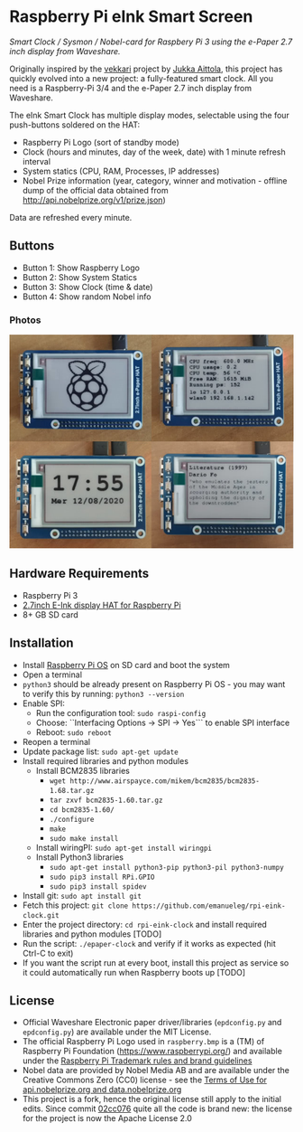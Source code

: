 # Raspberry Pi eInk Smart Screen

_Smart Clock / Sysmon / Nobel-card for Raspbery Pi 3 using the e-Paper 2.7 inch display from Waveshare._

Originally inspired by the [vekkari](https://github.com/jaittola/vekkari) project by [Jukka Aittola](https://github.com/jaittola), this project has quickly evolved into a new project: a fully-featured smart clock. All you need is a Raspberry-Pi 3/4 and the e-Paper 2.7 inch display from Waveshare.

The eInk Smart Clock has multiple display modes, selectable using the four push-buttons soldered on the HAT:
- Raspberry Pi Logo (sort of standby mode)
- Clock (hours and minutes, day of the week, date) with 1 minute refresh interval
- System statics  (CPU, RAM, Processes, IP addresses)
- Nobel Prize information (year, category, winner and motivation - offline dump of the official data obtained from http://api.nobelprize.org/v1/prize.json)

Data are refreshed every minute.

## Buttons

- Button 1: Show Raspberry Logo
- Button 2: Show System Statics
- Button 3: Show Clock (time & date)
- Button 4: Show random Nobel info

### Photos

![Button 1](resources/www_btn1234.jpg)

## Hardware Requirements

- Raspberry Pi 3
- [2.7inch E-Ink display HAT for Raspberry Pi](https://www.waveshare.com/product/raspberry-pi/displays/e-paper/2.7inch-e-paper-hat.htm)
- 8+ GB SD card

## Installation

- Install [Raspberry Pi OS](https://www.raspberrypi.org/downloads/) on SD card and boot the system
- Open a terminal
- ```python3``` should be already present on Raspberry Pi OS - you may want to verify this by running: ```python3 --version```
- Enable SPI:
  - Run the configuration tool: ```sudo raspi-config```
  - Choose: ``Interfacing Options -> SPI -> Yes```  to enable SPI interface
  - Reboot: ```sudo reboot```
- Reopen a terminal
- Update package list: ```sudo apt-get update```
- Install required libraries and python modules
  - Install BCM2835 libraries
    - ```wget http://www.airspayce.com/mikem/bcm2835/bcm2835-1.68.tar.gz```
    - ```tar zxvf bcm2835-1.60.tar.gz```
    - ```cd bcm2835-1.60/```
    - ```./configure```
    - ```make```
    - ```sudo make install```
  - Install wiringPI: ```sudo apt-get install wiringpi```
  - Install Python3 libraries
    - ```sudo apt-get install python3-pip python3-pil python3-numpy```
    - ```sudo pip3 install RPi.GPIO```
    - ```sudo pip3 install spidev```
- Install git: ```sudo apt install git```
- Fetch this project: ```git clone https://github.com/emanueleg/rpi-eink-clock.git```
- Enter the project directory: ```cd rpi-eink-clock``` and install required libraries and python modules [TODO]
- Run the script: ```./epaper-clock``` and verify if it works as expected (hit Ctrl-C to exit)
- If you want the script run at every boot, install this project as service so it could automatically run when Raspberry boots up [TODO]

## License

* Official Waveshare Electronic paper driver/libraries (```epdconfig.py``` and ```epdconfig.py```) are available under the MIT License.
* The official Raspberry Pi Logo used in ```raspberry.bmp``` is a (TM) of Raspberry Pi Foundation (https://www.raspberrypi.org/) and available under the [Raspberry Pi Trademark rules and brand guidelines](https://www.raspberrypi.org/trademark-rules/)
* Nobel data are provided by Nobel Media AB and are available under the Creative Commons Zero (CC0) license - see the [Terms of Use for api.nobelprize.org and data.nobelprize.org ](https://www.nobelprize.org/about/terms-of-use-for-api-nobelprize-org-and-data-nobelprize-org/)
* This project is a fork, hence the original license still apply to the initial edits. Since commit [02cc076](https://github.com/emanueleg/rpi-eink-clock/commit/02cc0761417e3218ac8d37ea247866298c6cf17e) quite all the code is brand new: the license for the project is now the Apache License 2.0
